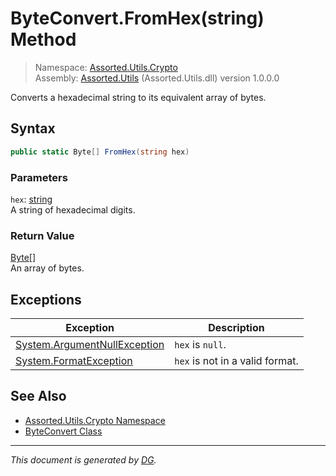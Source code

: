 ﻿# ByteConvert.FromHex(string) Method

> Namespace: [Assorted.Utils.Crypto](index.md#assortedutilscrypto-namespace)\
> Assembly: [Assorted.Utils](index.md) (Assorted.Utils.dll) version 1.0.0.0

Converts a hexadecimal string to its equivalent array of bytes.

## Syntax

```csharp
public static Byte[] FromHex(string hex)
```

### Parameters

`hex`: [string](https://docs.microsoft.com/en-us/dotnet/api/system.string)\
A string of hexadecimal digits.

### Return Value

[Byte[]](https://docs.microsoft.com/en-us/dotnet/api/system.byte)\
An array of bytes.

## Exceptions

Exception | Description
--- | ---
[System.ArgumentNullException](https://docs.microsoft.com/en-us/dotnet/api/system.argumentnullexception) | `hex` is `null`.
[System.FormatException](https://docs.microsoft.com/en-us/dotnet/api/system.formatexception) | `hex` is not in a valid format.

## See Also

- [Assorted.Utils.Crypto Namespace](index.md#assortedutilscrypto-namespace)
- [ByteConvert Class](Assorted.Utils.Crypto.ByteConvert.md)

---

_This document is generated by [DG](https://github.com/Khojasteh/dg)._

